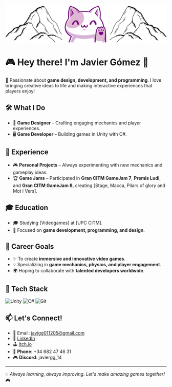![Welcome Banner](Banner.jpg)

# 🎮 Hey there! I'm Javier Gómez 👋

🚀 Passionate about **game design, development, and programming**. I love bringing creative ideas to life and making interactive experiences that players enjoy!

## 🛠️ What I Do
- 🎨 **Game Designer** – Crafting engaging mechanics and player experiences.
- 🖥️ **Game Developer** – Building games in Unity with C#.

## 💼 Experience
- 🎮 **Personal Projects** – Always experimenting with new mechanics and gameplay ideas.
- 🏆 **Game Jams** – Participated in **Gran CITM GameJam 7**, **Premis Ludi**, and **Gran CITM GameJam 8**, creating [Stage, Macca, Pilars of glory and Mot i Vers].

## 🎓 Education
- 🎓 Studying [Videogames] at [UPC CITM].
- 🏫 Focused on **game development, programming, and design**.

## 🎯 Career Goals
- ✨ To create **immersive and innovative video games**.
- 💡 Specializing in **game mechanics, physics, and player engagement**.
- 🌍 Hoping to collaborate with **talented developers worldwide**.

## 🔧 Tech Stack
![Unity](https://img.shields.io/badge/Engine-Unity-000?style=for-the-badge&logo=unity)
![C#](https://img.shields.io/badge/Code-C%23-239120?style=for-the-badge&logo=c-sharp)
![Git](https://img.shields.io/badge/Version%20Control-Git-F05032?style=for-the-badge&logo=git)

## 📫 Let's Connect!
- 📧 Email: [javigg011205@gmail.com](mailto:javigg011205@gmail.com)
- 🔗 [LinkedIn](https://www.linkedin.com/in/javier-g%C3%B3mez-gonz%C3%A1lez-98b409303)
- 🕹️ [Itch.io](https://javiergg14.itch.io/)
- 📱 **Phone**: +34 682 47 46 31
- 🎮 **Discord**: javiergg_14

---
💡 *Always learning, always improving. Let's make amazing games together!* 🎮
